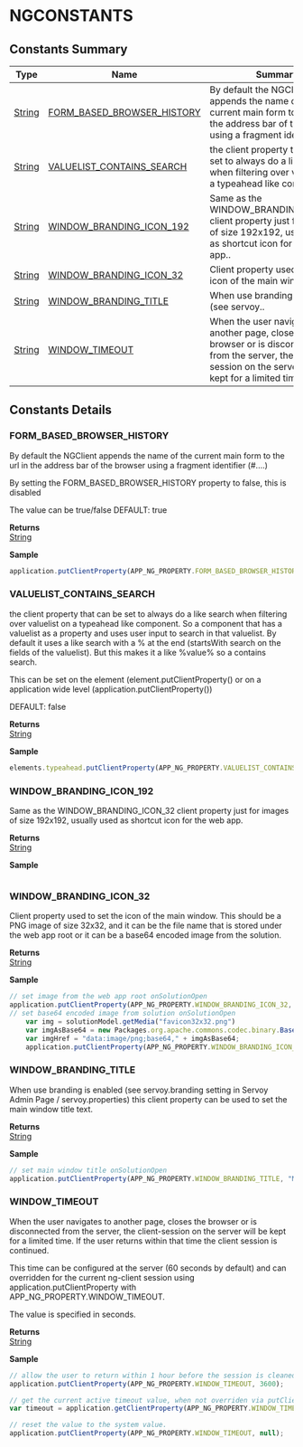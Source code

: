 # NGCONSTANTS

## Constants Summary

| Type                          | Name                                                                          | Summary                                                                                                                                                            |
| ----------------------------- | ----------------------------------------------------------------------------- | ------------------------------------------------------------------------------------------------------------------------------------------------------------------ |
| [String](../js-lib/string.md) | [FORM\_BASED\_BROWSER\_HISTORY](ngconstants.md#FORM\_BASED\_BROWSER\_HISTORY) | By default the NGClient appends the name of the current main form to the url in the address bar of the browser using a fragment identifier (#..                    |
| [String](../js-lib/string.md) | [VALUELIST\_CONTAINS\_SEARCH](ngconstants.md#VALUELIST\_CONTAINS\_SEARCH)     | the client property that can be set to always do a like search when filtering over valuelist on a typeahead like component..                                       |
| [String](../js-lib/string.md) | [WINDOW\_BRANDING\_ICON\_192](ngconstants.md#WINDOW\_BRANDING\_ICON\_192)     | Same as the WINDOW\_BRANDING\_ICON\_32 client property just for images of size 192x192, usually used as shortcut icon for the web app..                            |
| [String](../js-lib/string.md) | [WINDOW\_BRANDING\_ICON\_32](ngconstants.md#WINDOW\_BRANDING\_ICON\_32)       | Client property used to set the icon of the main window..                                                                                                          |
| [String](../js-lib/string.md) | [WINDOW\_BRANDING\_TITLE](ngconstants.md#WINDOW\_BRANDING\_TITLE)             | When use branding is enabled (see servoy..                                                                                                                         |
| [String](../js-lib/string.md) | [WINDOW\_TIMEOUT](ngconstants.md#WINDOW\_TIMEOUT)                             | When the user navigates to another page, closes the browser or is disconnected from the server, the client-session on the server will be kept for a limited time.. |

## Constants Details

### FORM\_BASED\_BROWSER\_HISTORY

By default the NGClient appends the name of the current main form to the url in the address bar of the browser using a fragment identifier (#....)

By setting the FORM\_BASED\_BROWSER\_HISTORY property to false, this is disabled

The value can be true/false DEFAULT: true

**Returns**\
[String](../js-lib/string.md)

**Sample**

```javascript
application.putClientProperty(APP_NG_PROPERTY.FORM_BASED_BROWSER_HISTORY, false);
```

### VALUELIST\_CONTAINS\_SEARCH

the client property that can be set to always do a like search when filtering over valuelist on a typeahead like component. So a component that has a valuelist as a property and uses user input to search in that valuelist. By default it uses a like search with a % at the end (startsWith search on the fields of the valuelist). But this makes it a like %value% so a contains search.

This can be set on the element (element.putClientProperty() or on a application wide level (application.putClientProperty())

DEFAULT: false

**Returns**\
[String](../js-lib/string.md)

**Sample**

```javascript
elements.typeahead.putClientProperty(APP_NG_PROPERTY.VALUELIST_CONTAINS_SEARCH, true);
```

### WINDOW\_BRANDING\_ICON\_192

Same as the WINDOW\_BRANDING\_ICON\_32 client property just for images of size 192x192, usually used as shortcut icon for the web app.

**Returns**\
[String](../js-lib/string.md)

**Sample**

```javascript
```

### WINDOW\_BRANDING\_ICON\_32

Client property used to set the icon of the main window. This should be a PNG image of size 32x32, and it can be the file name that is stored under the web app root or it can be a base64 encoded image from the solution.

**Returns**\
[String](../js-lib/string.md)

**Sample**

```javascript
// set image from the web app root onSolutionOpen
application.putClientProperty(APP_NG_PROPERTY.WINDOW_BRANDING_ICON_32, "favicon32x32.png");
// set base64 encoded image from solution onSolutionOpen
	var img = solutionModel.getMedia("favicon32x32.png")
	var imgAsBase64 = new Packages.org.apache.commons.codec.binary.Base64().encodeAsString(img.bytes);
	var imgHref = "data:image/png;base64," + imgAsBase64;
	application.putClientProperty(APP_NG_PROPERTY.WINDOW_BRANDING_ICON_32, imgHref);
```

### WINDOW\_BRANDING\_TITLE

When use branding is enabled (see servoy.branding setting in Servoy Admin Page / servoy.properties) this client property can be used to set the main window title text.

**Returns**\
[String](../js-lib/string.md)

**Sample**

```javascript
// set main window title onSolutionOpen
application.putClientProperty(APP_NG_PROPERTY.WINDOW_BRANDING_TITLE, "My app title");
```

### WINDOW\_TIMEOUT

When the user navigates to another page, closes the browser or is disconnected from the server, the client-session on the server will be kept for a limited time. If the user returns within that time the client session is continued.

This time can be configured at the server (60 seconds by default) and can overridden for the current ng-client session using application.putClientProperty with APP\_NG\_PROPERTY.WINDOW\_TIMEOUT.

The value is specified in seconds.

**Returns**\
[String](../js-lib/string.md)

**Sample**

```javascript
// allow the user to return within 1 hour before the session is cleaned up
application.putClientProperty(APP_NG_PROPERTY.WINDOW_TIMEOUT, 3600);

// get the current active timeout value, when not overriden via putClientProperty this will return the system value.
var timeout = application.getClientProperty(APP_NG_PROPERTY.WINDOW_TIMEOUT);

// reset the value to the system value.
application.putClientProperty(APP_NG_PROPERTY.WINDOW_TIMEOUT, null);
```
